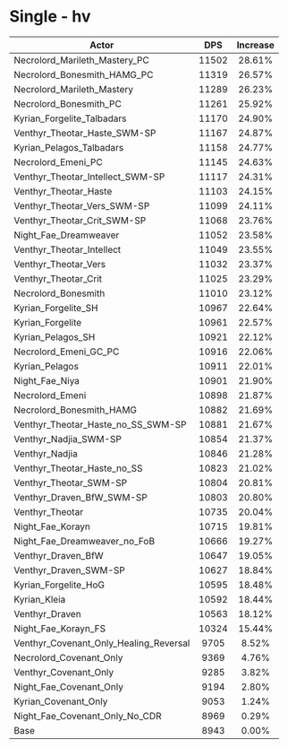 # Single - hv
| Actor | DPS | Increase |
|---|:---:|:---:|
|Necrolord_Marileth_Mastery_PC|11502|28.61%|
|Necrolord_Bonesmith_HAMG_PC|11319|26.57%|
|Necrolord_Marileth_Mastery|11289|26.23%|
|Necrolord_Bonesmith_PC|11261|25.92%|
|Kyrian_Forgelite_Talbadars|11170|24.90%|
|Venthyr_Theotar_Haste_SWM-SP|11167|24.87%|
|Kyrian_Pelagos_Talbadars|11158|24.77%|
|Necrolord_Emeni_PC|11145|24.63%|
|Venthyr_Theotar_Intellect_SWM-SP|11117|24.31%|
|Venthyr_Theotar_Haste|11103|24.15%|
|Venthyr_Theotar_Vers_SWM-SP|11099|24.11%|
|Venthyr_Theotar_Crit_SWM-SP|11068|23.76%|
|Night_Fae_Dreamweaver|11052|23.58%|
|Venthyr_Theotar_Intellect|11049|23.55%|
|Venthyr_Theotar_Vers|11032|23.37%|
|Venthyr_Theotar_Crit|11025|23.29%|
|Necrolord_Bonesmith|11010|23.12%|
|Kyrian_Forgelite_SH|10967|22.64%|
|Kyrian_Forgelite|10961|22.57%|
|Kyrian_Pelagos_SH|10921|22.12%|
|Necrolord_Emeni_GC_PC|10916|22.06%|
|Kyrian_Pelagos|10911|22.01%|
|Night_Fae_Niya|10901|21.90%|
|Necrolord_Emeni|10898|21.87%|
|Necrolord_Bonesmith_HAMG|10882|21.69%|
|Venthyr_Theotar_Haste_no_SS_SWM-SP|10881|21.67%|
|Venthyr_Nadjia_SWM-SP|10854|21.37%|
|Venthyr_Nadjia|10846|21.28%|
|Venthyr_Theotar_Haste_no_SS|10823|21.02%|
|Venthyr_Theotar_SWM-SP|10804|20.81%|
|Venthyr_Draven_BfW_SWM-SP|10803|20.80%|
|Venthyr_Theotar|10735|20.04%|
|Night_Fae_Korayn|10715|19.81%|
|Night_Fae_Dreamweaver_no_FoB|10666|19.27%|
|Venthyr_Draven_BfW|10647|19.05%|
|Venthyr_Draven_SWM-SP|10627|18.84%|
|Kyrian_Forgelite_HoG|10595|18.48%|
|Kyrian_Kleia|10592|18.44%|
|Venthyr_Draven|10563|18.12%|
|Night_Fae_Korayn_FS|10324|15.44%|
|Venthyr_Covenant_Only_Healing_Reversal|9705|8.52%|
|Necrolord_Covenant_Only|9369|4.76%|
|Venthyr_Covenant_Only|9285|3.82%|
|Night_Fae_Covenant_Only|9194|2.80%|
|Kyrian_Covenant_Only|9053|1.24%|
|Night_Fae_Covenant_Only_No_CDR|8969|0.29%|
|Base|8943|0.00%|
